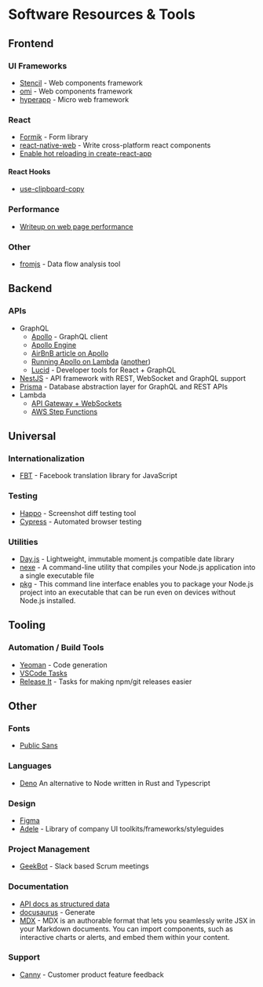 # Software Resources & Tools

## Frontend

### UI Frameworks

- [Stencil](https://stenciljs.com/) - Web components framework
- [omi](https://github.com/Tencent/omi) - Web components framework
- [hyperapp](https://github.com/jorgebucaran/hyperapp) - Micro web framework

### React

- [Formik](https://jaredpalmer.com/formik/docs/overview) - Form library
- [react-native-web](https://github.com/necolas/react-native-web) - Write cross-platform react components
- [Enable hot reloading in create-react-app](https://daveceddia.com/hot-reloading-create-react-app/)

#### React Hooks

- [use-clipboard-copy](https://github.com/wsmd/use-clipboard-copy)

### Performance

- [Writeup on web page performance](https://www.smashingmagazine.com/2019/01/front-end-performance-checklist-2019-pdf-pages/)

### Other

- [fromjs](http://www.fromjs.com/) - Data flow analysis tool 

## Backend

### APIs

- GraphQL
  - [Apollo](https://www.apollographql.com/) - GraphQL client
  - [Apollo Engine](https://engine.apollographql.com/account/gh.remoteit/services)
  - [AirBnB article on Apollo](https://medium.com/airbnb-engineering/how-airbnb-is-moving-10x-faster-at-scale-with-graphql-and-apollo-aa4ec92d69e2)
  - [Running Apollo on Lambda](https://www.apollographql.com/docs/apollo-server/servers/lambda.html) ([another](https://cloudacademy.com/blog/how-to-write-graphql-apps-using-aws-lambda/))
  - [Lucid](https://reactlucid.io/) - Developer tools for React + GraphQL
- [NestJS](https://docs.nestjs.com/) - API framework with REST, WebSocket and GraphQL support
- [Prisma](https://github.com/prisma/prisma) - Database abstraction layer for GraphQL and REST APIs
- Lambda
  - [API Gateway + WebSockets](https://serverless.com/blog/api-gateway-websockets-example/)
  - [AWS Step Functions](https://aws.amazon.com/step-functions/)


## Universal

### Internationalization

- [FBT](https://facebookincubator.github.io/fbt/) - Facebook translation library for JavaScript

### Testing

- [Happo](https://happo.io/) - Screenshot diff testing tool
- [Cypress](https://www.cypress.io/) - Automated browser testing

### Utilities

- [Day.js](https://github.com/iamkun/dayjs) - Lightweight, immutable moment.js compatible date library
- [nexe](https://github.com/nexe/nexe) - A command-line utility that compiles your Node.js application into a single executable file
- [pkg](https://github.com/zeit/pkg) - This command line interface enables you to package your Node.js project into an executable that can be run even on devices without Node.js installed.

## Tooling

### Automation / Build Tools

- [Yeoman](https://yeoman.io/) - Code generation
- [VSCode Tasks](https://code.visualstudio.com/Docs/editor/tasks)
- [Release It](https://github.com/webpro/release-it) - Tasks for making npm/git releases easier


## Other

### Fonts

- [Public Sans](https://public-sans.digital.gov/)

### Languages

- [Deno](https://deno.land) An alternative to Node written in Rust and Typescript

### Design

- [Figma](https://www.figma.com/)
- [Adele](https://adele.uxpin.com/) - Library of company UI toolkits/frameworks/styleguides

### Project Management

- [GeekBot](https://geekbot.com) - Slack based Scrum meetings

### Documentation

- [API docs as structured data](https://electronjs.org/blog/api-docs-json-schema)
- [docusaurus](https://docusaurus.io/) - Generate
- [MDX](https://mdxjs.com/) - MDX is an authorable format that lets you seamlessly write JSX in your Markdown documents. You can import components, such as interactive charts or alerts, and embed them within your content.

### Support

- [Canny](https://canny.io/) - Customer product feature feedback


